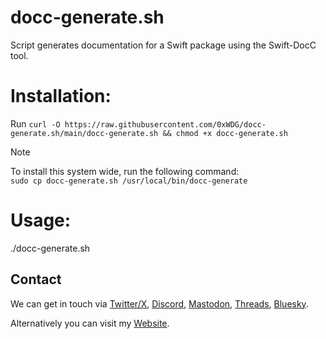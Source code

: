 # docc-generate.sh
Script generates documentation for a Swift package using the Swift-DocC tool.

# Installation:
Run `curl -O https://raw.githubusercontent.com/0xWDG/docc-generate.sh/main/docc-generate.sh && chmod +x docc-generate.sh`

> [!NOTE]  
> To install this system wide, run the following command:  
> `sudo cp docc-generate.sh /usr/local/bin/docc-generate`

# Usage:
./docc-generate.sh

## Contact

We can get in touch via [Twitter/X](https://twitter.com/0xWDG), [Discord](https://discordapp.com/users/918438083861573692), [Mastodon](https://iosdev.space/@0xWDG), [Threads](https://threads.net/@0xwdg), [Bluesky](https://bsky.app/profile/0xwdg.bsky.social).

Alternatively you can visit my [Website](https://wesleydegroot.nl).
